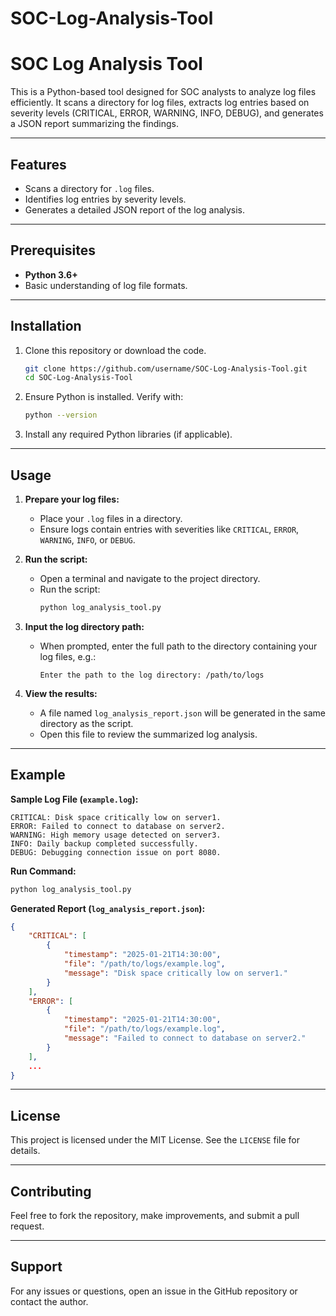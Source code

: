 # SOC-Log-Analysis-Tool
# SOC Log Analysis Tool

This is a Python-based tool designed for SOC analysts to analyze log files efficiently. It scans a directory for log files, extracts log entries based on severity levels (CRITICAL, ERROR, WARNING, INFO, DEBUG), and generates a JSON report summarizing the findings.

---

## Features
- Scans a directory for `.log` files.
- Identifies log entries by severity levels.
- Generates a detailed JSON report of the log analysis.

---

## Prerequisites
- **Python 3.6+**
- Basic understanding of log file formats.

---

## Installation
1. Clone this repository or download the code.
   ```bash
   git clone https://github.com/username/SOC-Log-Analysis-Tool.git
   cd SOC-Log-Analysis-Tool
   ```
2. Ensure Python is installed. Verify with:
   ```bash
   python --version
   ```
3. Install any required Python libraries (if applicable).

---

## Usage
1. **Prepare your log files:**
   - Place your `.log` files in a directory.
   - Ensure logs contain entries with severities like `CRITICAL`, `ERROR`, `WARNING`, `INFO`, or `DEBUG`.

2. **Run the script:**
   - Open a terminal and navigate to the project directory.
   - Run the script:
     ```bash
     python log_analysis_tool.py
     ```

3. **Input the log directory path:**
   - When prompted, enter the full path to the directory containing your log files, e.g.:
     ```
     Enter the path to the log directory: /path/to/logs
     ```

4. **View the results:**
   - A file named `log_analysis_report.json` will be generated in the same directory as the script.
   - Open this file to review the summarized log analysis.

---

## Example
**Sample Log File (`example.log`):**
```
CRITICAL: Disk space critically low on server1.
ERROR: Failed to connect to database on server2.
WARNING: High memory usage detected on server3.
INFO: Daily backup completed successfully.
DEBUG: Debugging connection issue on port 8080.
```

**Run Command:**
```bash
python log_analysis_tool.py
```

**Generated Report (`log_analysis_report.json`):**
```json
{
    "CRITICAL": [
        {
            "timestamp": "2025-01-21T14:30:00",
            "file": "/path/to/logs/example.log",
            "message": "Disk space critically low on server1."
        }
    ],
    "ERROR": [
        {
            "timestamp": "2025-01-21T14:30:00",
            "file": "/path/to/logs/example.log",
            "message": "Failed to connect to database on server2."
        }
    ],
    ...
}
```

---

## License
This project is licensed under the MIT License. See the `LICENSE` file for details.

---

## Contributing
Feel free to fork the repository, make improvements, and submit a pull request.

---

## Support
For any issues or questions, open an issue in the GitHub repository or contact the author.
